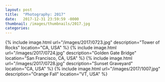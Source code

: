 ```yaml
---
layout: post
title:  "Photography: 2017"
date:   2017-12-31 23:59:59 -0000
thumbnail: /images/thumbnails/2017.jpg
categories: 
---
```

{% include image.html url="/images/2017/0723.jpg" description="Tower of Rocks" location="CA, USA" %}
{% include image.html url="/images/2017/0724.jpg" description="Golden Gate Bridge" location="San Francisco, CA, USA" %}
{% include image.html url="/images/2017/0728.jpg" description="Sunset Graveyard" location="CA, USA" %}
{% include image.html url="/images/2017/1007.jpg" description="Orange Fall" location="VT, USA" %}